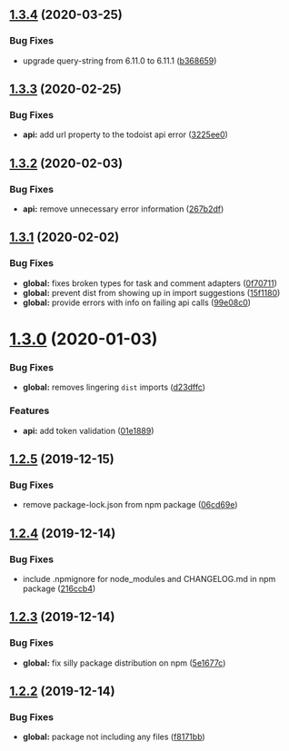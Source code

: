 ## [1.3.4](https://github.com/moranje/todoist-rest-api/compare/v1.3.3...v1.3.4) (2020-03-25)

### Bug Fixes

- upgrade query-string from 6.11.0 to 6.11.1 ([b368659](https://github.com/moranje/todoist-rest-api/commit/b3686597c06c4f803e20572fb4aa843cd949ea3d))

## [1.3.3](https://github.com/moranje/todoist-rest-api/compare/v1.3.2...v1.3.3) (2020-02-25)

### Bug Fixes

- **api:** add url property to the todoist api error ([3225ee0](https://github.com/moranje/todoist-rest-api/commit/3225ee0e30c4bb31fd9d2745e248312d7847a5b2))

## [1.3.2](https://github.com/moranje/todoist-rest-api/compare/v1.3.1...v1.3.2) (2020-02-03)

### Bug Fixes

- **api:** remove unnecessary error information ([267b2df](https://github.com/moranje/todoist-rest-api/commit/267b2df51ccef662e05c65b940ab4abd48a84a6c))

## [1.3.1](https://github.com/moranje/todoist-rest-api/compare/v1.3.0...v1.3.1) (2020-02-02)

### Bug Fixes

- **global:** fixes broken types for task and comment adapters ([0f70711](https://github.com/moranje/todoist-rest-api/commit/0f70711cd0ce361324221161e7a2d353047683d1))
- **global:** prevent dist from showing up in import suggestions ([15f1180](https://github.com/moranje/todoist-rest-api/commit/15f1180de67aa287e4c5b617cc456e151e112ecc))
- **global:** provide errors with info on failing api calls ([99e08c0](https://github.com/moranje/todoist-rest-api/commit/99e08c03865e3fd79d8f25e4db43112d00bdbe40))

# [1.3.0](https://github.com/moranje/todoist-rest-api/compare/v1.2.5...v1.3.0) (2020-01-03)

### Bug Fixes

- **global:** removes lingering `dist` imports ([d23dffc](https://github.com/moranje/todoist-rest-api/commit/d23dffc7ca0aa8c62024e15a399d3964a7220129))

### Features

- **api:** add token validation ([01e1889](https://github.com/moranje/todoist-rest-api/commit/01e1889e3ecc83466d069ae7d068552e89b3db1d))

## [1.2.5](https://github.com/moranje/todoist-rest-api/compare/v1.2.4...v1.2.5) (2019-12-15)

### Bug Fixes

- remove package-lock.json from npm package ([06cd69e](https://github.com/moranje/todoist-rest-api/commit/06cd69e5d00f6da89a0d00352fc6abcb2a79cbd7))

## [1.2.4](https://github.com/moranje/todoist-rest-api/compare/v1.2.3...v1.2.4) (2019-12-14)

### Bug Fixes

- include .npmignore for node_modules and CHANGELOG.md in npm package ([216ccb4](https://github.com/moranje/todoist-rest-api/commit/216ccb4f8bb1715147d9a9c01d9901ebe8db0f20))

## [1.2.3](https://github.com/moranje/todoist-rest-api/compare/v1.2.2...v1.2.3) (2019-12-14)

### Bug Fixes

- **global:** fix silly package distribution on npm ([5e1677c](https://github.com/moranje/todoist-rest-api/commit/5e1677cf30fb04faacef0af33916eafd6cf91fd4))

## [1.2.2](https://github.com/moranje/todoist-rest-api/compare/v1.2.1...v1.2.2) (2019-12-14)

### Bug Fixes

- **global:** package not including any files ([f8171bb](https://github.com/moranje/todoist-rest-api/commit/f8171bbbe301abb0db8b181e4ad6049fceee52fc))
